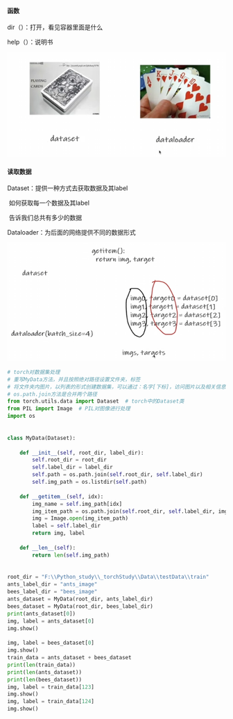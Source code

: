 #### 函数

dir（）：打开，看见容器里面是什么

help（）：说明书

![](https://github.com/WeiGuang1214/Study-Notes/blob/master/images/1727098367580.jpg)

#### 读取数据

Dataset：提供一种方式去获取数据及其label

​                如何获取每一个数据及其label

​                告诉我们总共有多少的数据

Dataloader：为后面的网络提供不同的数据形式

![](https://github.com/WeiGuang1214/Study-Notes/blob/master/images/1727098260528.jpg)

```python
# torch对数据集处理
# 重写MyData方法，并且按照绝对路径设置文件夹，标签
# 将文件夹内图片，以列表的形式创建数据集，可以通过：名字[下标]，访问图片以及相关信息
# os.path.join方法是合并两个路径
from torch.utils.data import Dataset  # torch中的Dataset类
from PIL import Image  # PIL对图像进行处理
import os


class MyData(Dataset):

    def __init__(self, root_dir, label_dir):
        self.root_dir = root_dir
        self.label_dir = label_dir
        self.path = os.path.join(self.root_dir, self.label_dir)
        self.img_path = os.listdir(self.path)

    def __getitem__(self, idx):
        img_name = self.img_path[idx]
        img_item_path = os.path.join(self.root_dir, self.label_dir, img_name)
        img = Image.open(img_item_path)
        label = self.label_dir
        return img, label

    def __len__(self):
        return len(self.img_path)


root_dir = "F:\\Python_study\\_torchStudy\\Data\\testData\\train"
ants_label_dir = "ants_image"
bees_label_dir = "bees_image"
ants_dataset = MyData(root_dir, ants_label_dir)
bees_dataset = MyData(root_dir, bees_label_dir)
print(ants_dataset[0])
img, label = ants_dataset[0]
img.show()

img, label = bees_dataset[0]
img.show()
train_data = ants_dataset + bees_dataset
print(len(train_data))
print(len(ants_dataset))
print(len(bees_dataset))
img, label = train_data[123]
img.show()
img, label = train_data[124]
img.show()

```

